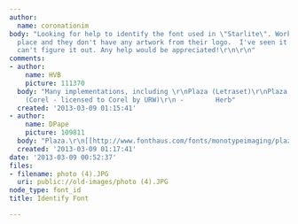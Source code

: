 ```yaml
---
author:
  name: coronationim
body: "Looking for help to identify the font used in \"Starlite\". Working with this
  place and they don't have any artwork from their logo.  I've seen it before but
  can't figure it out. Any help would be appreciated!\r\n\r\n"
comments:
- author:
    name: HVB
    picture: 111370
  body: "Many implementations, including \r\nPlaza (Letraset)\r\nPlaza D (URW)\r\nPlaywright
    (Corel - licensed to Corel by URW)\r\n -        Herb"
  created: '2013-03-09 01:15:41'
- author:
    name: DPape
    picture: 109811
  body: "Plaza.\r\n[[http://www.fonthaus.com/fonts/monotypeimaging/plaza/MI16785882]][img:sites/default/files/old-images/starl1_4415.jpg]"
  created: '2013-03-09 01:17:41'
date: '2013-03-09 00:52:37'
files:
- filename: photo (4).JPG
  uri: public://old-images/photo (4).JPG
node_type: font_id
title: Identify Font

---
```

